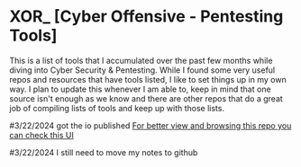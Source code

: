# XOR_ [Cyber Offensive - Pentesting Tools]
This is a list of tools that I accumulated over the past few months while diving into Cyber Security & Pentesting.
While I found some very useful repos and resources that have tools listed, I like to set things up in my own way.
I plan to update this whenever I am able to, keep in mind that one source isn't enough as we know and there are other repos that do a great job of compiling lists of tools and keep up with those lists.

#3/22/2024 got the io published
[For better view and browsing this repo you can check this UI ](https://584f525f.github.io/)

#3/22/2024
I still need to move my notes to github